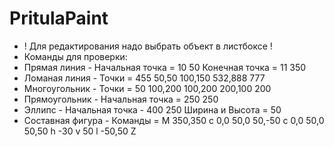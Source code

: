 # PritulaPaint
+ ! Для редактирования надо выбрать объект в листбоксе !
+ Команды для проверки:
+ Прямая линия - Начальная точка = 10 50 Конечная точка = 11 350
+ Ломаная линия - Точки = 455 50,50 100,150 532,888 777
+ Многоугольник - Точки = 50 100,200 100,200 200,100 200
+ Прямоугольник - Начальная точка = 250 250
+ Эллипс - Начальная точка - 400 250 Ширина и Высота = 50
+ Составная фигура - Команды = M 350,350 c 0,0 50,0 50,-50 c 0,0 50,0 50,50 h -30 v 50 l -50,50 Z

